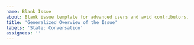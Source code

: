 ```yaml
---
name: Blank Issue
about: Blank issue template for advanced users and avid contributors.
title: 'Generalized Overview of the Issue'
labels: 'State: Conversation'
assignees: ''
---
```

